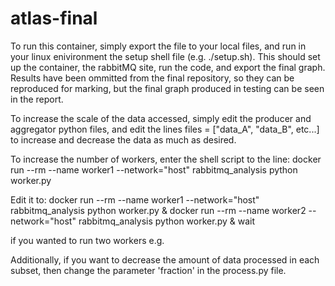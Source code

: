 # atlas-final


To run this container, simply export the file to your local files, and run in your linux enivironment the setup shell file (e.g. ./setup.sh). This should set up the container, the rabbitMQ site, run the code, and export the final graph. Results have been ommitted from the final repository, so they can be reproduced for marking, but the final graph produced in testing can be seen in the report. 

To increase the scale of the data accessed, simply edit the producer and aggregator python files, and edit the lines files = ["data_A", "data_B", etc...] to increase and decrease the data as much as desired. 

To increase the number of workers, enter the shell script to the line:
docker run --rm --name worker1 --network="host" rabbitmq_analysis python worker.py 

Edit it to:
docker run --rm --name worker1 --network="host" rabbitmq_analysis python worker.py &
docker run --rm --name worker2 --network="host" rabbitmq_analysis python worker.py &
wait

if you wanted to run two workers e.g.

Additionally, if you want to decrease the amount of data processed in each subset, then change the parameter 'fraction' in the process.py file. 
